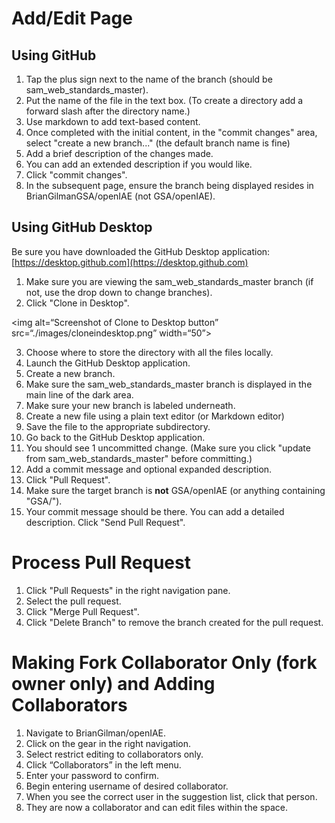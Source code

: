 # Add/Edit Page

## Using GitHub
1. Tap the plus sign next to the name of the branch (should be sam_web_standards_master).
2. Put the name of the file in the text box. (To create a directory add a forward slash after the directory name.)
3. Use markdown to add text-based content.
4. Once completed with the initial content, in the "commit changes" area, select "create a new branch..." (the default branch name is fine)
5. Add a brief description of the changes made.
6. You can add an extended description if you would like.
7. Click "commit changes".
8. In the subsequent page, ensure the branch being displayed resides in BrianGilmanGSA/openIAE (not GSA/openIAE).

## Using GitHub Desktop
Be sure you have downloaded the GitHub Desktop application: [https://desktop.github.com](https://desktop.github.com)

1. Make sure you are viewing the sam_web_standards_master branch (if not, use the drop down to change branches).
2. Click "Clone in Desktop".

<img alt=“Screenshot of Clone to Desktop button” src=“./images/cloneindesktop.png” width=“50”>

3. Choose where to store the directory with all the files locally.
4. Launch the GitHub Desktop application.
5. Create a new branch.
6. Make sure the sam_web_standards_master branch is displayed in the main line of the dark area.
7. Make sure your new branch is labeled underneath.
8. Create a new file using a plain text editor (or Markdown editor)
9. Save the file to the appropriate subdirectory.
10. Go back to the GitHub Desktop application.
11. You should see 1 uncommitted change. (Make sure you click "update from sam_web_standards_master" before committing.)
12. Add a commit message and optional expanded description.
13. Click "Pull Request".
14. Make sure the target branch is **not** GSA/openIAE (or anything containing "GSA/").
15. Your commit message should be there. You can add a detailed description. Click "Send Pull Request".


# Process Pull Request
1. Click "Pull Requests" in the right navigation pane.
2. Select the pull request.
3. Click "Merge Pull Request".
4. Click "Delete Branch" to remove the branch created for the pull request.

# Making Fork Collaborator Only (fork owner only) and Adding Collaborators
1. Navigate to BrianGilman/openIAE.
2. Click on the gear in the right navigation.
3. Select restrict editing to collaborators only.
4. Click “Collaborators” in the left menu.
5. Enter your password to confirm.
6. Begin entering username of desired collaborator.
7. When you see the correct user in the suggestion list, click that person.
8. They are now a collaborator and can edit files within the space.